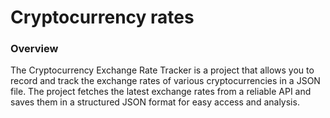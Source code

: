 # Сryptocurrency rates
### Overview
The Cryptocurrency Exchange Rate Tracker is a project that allows you to record and track the exchange rates of various cryptocurrencies in a JSON file. The project fetches the latest exchange rates from a reliable API and saves them in a structured JSON format for easy access and analysis.

